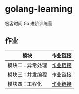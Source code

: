 # golang-learning
极客时间 Go 进阶训练营
## 作业

模块 | 作业链接
--- | ---
模块二：异常处理 | [作业链接](Homework/week2)
模块三：并发编程 | [作业链接](Homework/week3/main.go)
模块四：工程化 | [作业链接](Homework/week4)
